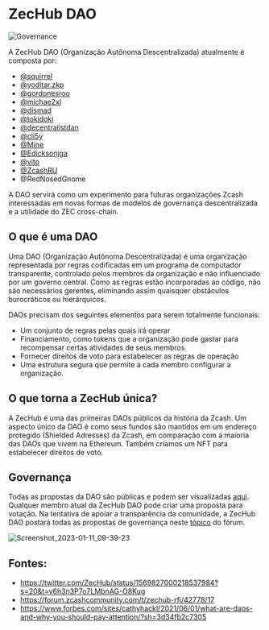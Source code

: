 # ZecHub DAO


![Governance](https://user-images.githubusercontent.com/81990132/206885452-29b6ff27-c58f-4361-b5a8-1529212def03.png)

A ZecHub DAO (Organização Autônoma Descentralizada) atualmente é composta por:

* [@squirrel](https://twitter.com/zksquirrel)
* [@yoditar.zkp](https://twitter.com/yoditarX)
* [@gordonesroo](https://twitter.com/gordonesroo)
* [@michae2xl](https://twitter.com/michae2xl)
* [@dismad](https://twitter.com/dismad8)
* [@tokidoki](https://twitter.com/luckytokidoki)
* [@decentralistdan](https://twitter.com/decentralistdan)
* [@cli5y](https://twitter.com/iansagstette)
* [@Mine](https://twitter.com/taminevg)
* [@Edicksonjga](https://twitter.com/Edicksonjga)
* [@vito](https://twitter.com/vitozkp)
* [@ZcashRU](https://twitter.com/search?q=zcashru&src=typed_query)
* @RedNosedGnome

A DAO servirá como um experimento para futuras organizações Zcash interessadas em novas formas de modelos de governança descentralizada e a utilidade do ZEC cross-chain.

## O que é uma DAO

Uma DAO (Organização Autônoma Descentralizada) é uma organização representada por regras codificadas em um programa de computador transparente, controlado pelos membros da organização e não influenciado por um governo central. Como as regras estão incorporadas ao código, não são necessários gerentes, eliminando assim quaisquer obstáculos burocráticos ou hierárquicos.

DAOs precisam dos seguintes elementos para serem totalmente funcionais:

* Um conjunto de regras pelas quais irá operar
* Financiamento, como tokens que a organização pode gastar para recompensar certas atividades de seus membros
* Fornecer direitos de voto para estabelecer as regras de operação
* Uma estrutura segura que permite a cada membro configurar a organização.

## O que torna a ZecHub única?

A ZecHub é uma das primeiras DAOs públicos da história da Zcash. Um aspecto único da DAO é como seus fundos são mantidos em um endereço protegido (Shielded Adresses) da Zcash, em comparação com a maioria das DAOs que vivem na Ethereum. Também criamos um NFT para estabelecer direitos de voto.

## Governança

Todas as propostas da DAO são públicas e podem ser visualizadas [aqui](https://snapshot.org/#/zechubdao.eth). Qualquer membro atual da ZecHub DAO pode criar uma proposta para votação. Na tentativa de apoiar a transparência da comunidade, a ZecHub DAO postará todas as propostas de governança neste [tópico](https://forum.zcashcommunity.com/t/zechub-is-now-a-dao/43674) do fórum.

![Screenshot_2023-01-11_09-39-23](https://user-images.githubusercontent.com/81990132/211878680-468f8c15-99f9-42e1-b773-36847c0973ca.png)

## Fontes:

* https://twitter.com/ZecHub/status/1569827000218537984?s=20&t=v6h3n3P7o7LMbnAG-O8Kug
* https://forum.zcashcommunity.com/t/zechub-rfi/42778/17
* https://www.forbes.com/sites/cathyhackl/2021/06/01/what-are-daos-and-why-you-should-pay-attention/?sh=3d34fb2c7305
